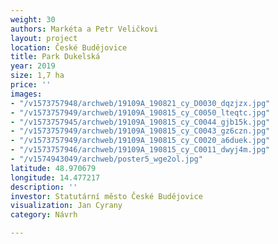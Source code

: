 ```yaml
---
weight: 30
authors: Markéta a Petr Veličkovi
layout: project
location: České Budějovice
title: Park Dukelská
year: 2019
size: 1,7 ha
price: ''
images:
- "/v1573757948/archweb/19109A_190821_cy_D0030_dqzjzx.jpg"
- "/v1573757949/archweb/19109A_190815_cy_C0050_lteqtc.jpg"
- "/v1573757945/archweb/19109A_190815_cy_C0044_gjb15k.jpg"
- "/v1573757949/archweb/19109A_190815_cy_C0043_gz6czn.jpg"
- "/v1573757949/archweb/19109A_190815_cy_C0020_a6duek.jpg"
- "/v1573757946/archweb/19109A_190815_cy_C0011_dwyj4m.jpg"
- "/v1574943049/archweb/poster5_wge2ol.jpg"
latitude: 48.970679
longitude: 14.477217
description: ''
investor: Statutární město České Budějovice
visualization: Jan Cyrany
category: Návrh

---
```

